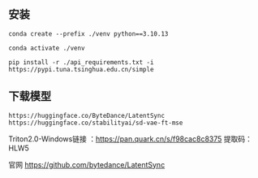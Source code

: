 ## 安装

```
conda create --prefix ./venv python==3.10.13

conda activate ./venv

pip install -r ./api_requirements.txt -i https://pypi.tuna.tsinghua.edu.cn/simple

```

## 下载模型

```
https://huggingface.co/ByteDance/LatentSync
https://huggingface.co/stabilityai/sd-vae-ft-mse
```

Triton2.0-Windows链接 ：https://pan.quark.cn/s/f98cac8c8375
提取码：HLW5

官网 https://github.com/bytedance/LatentSync